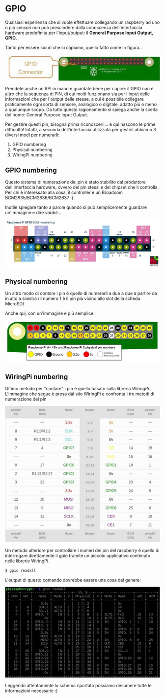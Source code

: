 # GPIO

Qualsiasi esperienza che si vuole effettuare collegando un raspberry ad
uno o più sensori non può prescindere dalla conoscenza dell'interfaccia
hardware predefinita per l'input/output: il **General Purpose Input
Output, GPIO**.

Tanto per essere sicuri che ci capiamo, quello fatto come in figura...

![RPI GPIO](images/RPI_GPIO.jpg)

Prendete anche un RPI in mano e guardate bene per capire: il GPIO non è
altro che la sequenza di PIN, di cui molti funzionano sia per l'input
delle informazioni che per l'output delle stesse, a cui è possibile
collegare praticamente ogni sorta di sensore, analogico o digitale,
adatto più o meno a qualunque scopo. Da tutto questo ragionamento si
spiega anche la scelta del nome: General Purpose Input Output.

Per gestire questi pin, bisogna prima riconoscerli... e qui nascono le
prime difficoltà! Infatti, a seconda dell'interfaccia utilizzata per
gestirli abbiamo 3 diversi modi per numerarli:

1.  GPIO numbering
2.  Physical numbering
3.  WiringPi numbering



## GPIO numbering

Questo sistema di numerazione dei pin è stato stabilito dal produttore
dell'interfaccia hardware, ovvero dei pin stessi e del chipset che li
controlla. Per chi è interessato alla cosa, il controller è un Broadcom
BCM2835/BCM2836/BCM2837 :)

Inutile spiegare tanto a parole quando si può semplicemente guardare
un'immagine e dire *vabbè...*

![RPI GPIO BCM numbering](images/RPI_GPIO_BCM_numbering.jpg)



## Physical numbering

Un altro modo di contare i pin è quello di numerarli a due a due a
partire da in alto a sinistra (il numero 1 è il pin più vicino allo slot
della scheda MicroSD)

Anche qui, con un'immagine è più semplice:

![RPI GPIO Physical numbering](images/RPI_GPIO_physical_numbering.jpg)



## WiringPi numbering

Ultimo metodo per "contare" i pin è quello basato sulla libreria
*WiringPi*. L'immagine che segue è presa dal sito WiringPi e confronta
i tre metodi di numerazione dei pin

![RPI GPIO WiringPi numbering](images/RPI_GPIO_wiringpi_numbering.jpg)

Un metodo ulteriore per controllare i numeri dei pin del raspberry è
quello di interrogare direttamente il gpio tramite un piccolo
applicativo contenuto nelle librerie WiringPi.

``` bash
$ gpio readall
```

L'output di questo comando dovrebbe essere una cosa del genere:

![RPI GPIO readall](images/RPI_GPIO_readall.jpg)

Leggendo attentamente lo schema riportato possiamo desumere tutte le
informazioni necessarie :)
